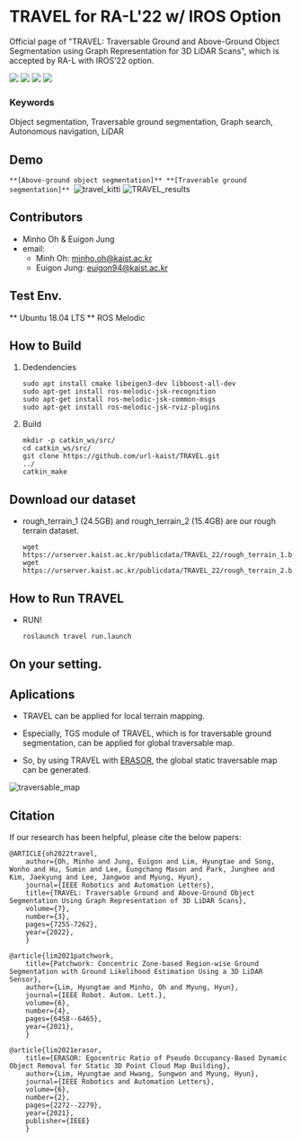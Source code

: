 # TRAVEL for RA-L'22 w/ IROS Option
Official page of "TRAVEL: Traversable Ground and Above-Ground Object Segmentation using Graph Representation for 3D LiDAR Scans", which is accepted by RA-L with IROS'22 option.

<a href="https://www.youtube.com/watch?v=B3CWXAsPwzU"><img src="https://img.shields.io/badge/YouTube-FF0000.svg"/></a>
<a href="https://www.youtube.com/watch?v=GjLxv8jRM9Y&t=19s"><img src="https://img.shields.io/badge/YouTube-FF0000.svg"/></a>
<a href="https://ieeexplore.ieee.org/document/9794594"><img src="https://img.shields.io/badge/RA_L-9794594-004088.svg"/></a>
<a href="https://arxiv.org/abs/2206.03190"><img src="https://img.shields.io/badge/arXiv-2206.03190-004088.svg"/></a>

### Keywords
Object segmentation, Traversable ground segmentation, Graph search, Autonomous navigation, LiDAR

## Demo
`**[Above-ground object segmentation]** **[Traverable ground segmentation]**
`![travel_kitti](https://user-images.githubusercontent.com/47359642/193223368-d43133ec-c231-4e50-90e0-98aa0bf3a5df.gif)
![TRAVEL_results](https://user-images.githubusercontent.com/47359642/193215974-e0e01e73-d578-458d-992f-69069b349b89.png)

## Contributors
- Minho Oh & Euigon Jung
- email: 
    - Minh Oh: minho.oh@kaist.ac.kr
    - Euigon Jung: euigon94@kaist.ac.kr

## Test Env.
** Ubuntu 18.04 LTS
** ROS Melodic

## How to Build
1. Dedendencies
    ```
    sudo apt install cmake libeigen3-dev libboost-all-dev
    sudo apt-get install ros-melodic-jsk-recognition
    sudo apt-get install ros-melodic-jsk-common-msgs
    sudo apt-get install ros-melodic-jsk-rviz-plugins
    ```
2. Build
    ```
    mkdir -p catkin_ws/src/
    cd catkin_ws/src/
    git clone https://github.com/url-kaist/TRAVEL.git
    ../
    catkin_make
    ```

## Download our dataset
- rough_terrain_1 (24.5GB) and rough_terrain_2 (15.4GB) are our rough terrain dataset.
    
    ```
    wget https://urserver.kaist.ac.kr/publicdata/TRAVEL_22/rough_terrain_1.bag
    wget https://urserver.kaist.ac.kr/publicdata/TRAVEL_22/rough_terrain_2.bag
    ```
    
## How to Run TRAVEL
- RUN!
    ```
    roslaunch travel run.launch
    ```

## On your setting.


## Aplications
- TRAVEL can be applied for local terrain mapping.

- Especially, TGS module of TRAVEL, which is for traversable ground segmentation, can be applied for global traversable map.

- So, by using TRAVEL with [ERASOR](https://github.com/LimHyungTae/ERASOR), the global static traversable map can be generated. 

![traversable_map](https://user-images.githubusercontent.com/47359642/193323305-288da2c8-5083-45e8-8781-815ae8ee592d.png)

## Citation
If our research has been helpful, please cite the below papers:

```
@ARTICLE{oh2022travel,  
    author={Oh, Minho and Jung, Euigon and Lim, Hyungtae and Song, Wonho and Hu, Sumin and Lee, Eungchang Mason and Park, Junghee and Kim, Jaekyung and Lee, Jangwoo and Myung, Hyun},  
    journal={IEEE Robotics and Automation Letters},   
    title={TRAVEL: Traversable Ground and Above-Ground Object Segmentation Using Graph Representation of 3D LiDAR Scans},   
    volume={7},  
    number={3},  
    pages={7255-7262},  
    year={2022},
    }
```
```
@article{lim2021patchwork,
    title={Patchwork: Concentric Zone-based Region-wise Ground Segmentation with Ground Likelihood Estimation Using a 3D LiDAR Sensor},
    author={Lim, Hyungtae and Minho, Oh and Myung, Hyun},
    journal={IEEE Robot. Autom. Lett.},
    volume={6},
    number={4},
    pages={6458--6465},
    year={2021},
    }
```
```
@article{lim2021erasor,
    title={ERASOR: Egocentric Ratio of Pseudo Occupancy-Based Dynamic Object Removal for Static 3D Point Cloud Map Building},
    author={Lim, Hyungtae and Hwang, Sungwon and Myung, Hyun},
    journal={IEEE Robotics and Automation Letters},
    volume={6},
    number={2},
    pages={2272--2279},
    year={2021},
    publisher={IEEE}
    }
```
